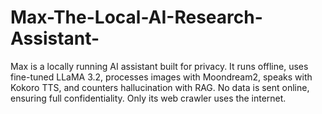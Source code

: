 # Max-The-Local-AI-Research-Assistant-
Max is a locally running AI assistant built for privacy. It runs offline, uses fine-tuned LLaMA 3.2, processes images with Moondream2, speaks with Kokoro TTS, and counters hallucination with RAG. No data is sent online, ensuring full confidentiality. Only its web crawler uses the internet.
